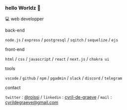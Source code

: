 ### hello Worldz 👋

💻 web developper

back-end

`node.js` / `express` / `postgresql` / `sqitch` / `sequelize` / `ejs` 

front-end

`html` / `css` / `javascript` / `react` / `next.js` / `chakra ui`

tools

`vscode` / `github` / `npm` / `pgadmin` / `slack` / `discord` / `telegram`

contact

`twitter` : [@roissi](https://twitter.com/roissi) / `linkedin` : [cyril-de-graeve](https://www.linkedin.com/in/cyril-de-graeve/) / `mail` : cyrildegraeve@gmail.com
